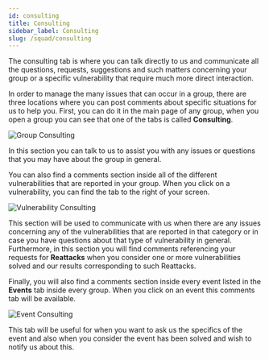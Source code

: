 ```yaml
---
id: consulting
title: Consulting
sidebar_label: Consulting
slug: /squad/consulting
---
```


The consulting tab
is where you can talk directly to us
and communicate all the questions,
requests, suggestions and such matters
concerning your group or a specific vulnerability
that require much more direct interaction.

In order to manage the many issues
that can occur in a group,
there are three locations
where you can post comments
about specific situations
for us to help you.
First,
you can do it in the main page
of any group,
when you open a group
you can see that one of the tabs
is called **Consulting**.

![Group Consulting](https://res.cloudinary.com/fluid-attacks/image/upload/v1622211881/docs/web/groups/consulting/consulting_ongroup_nzutto.webp)

In this section you can talk to us
to assist you with any issues
or questions that you may have
about the group in general.

You can also find a comments section
inside all of the different vulnerabilities
that are reported in your group.
When you click on a vulnerability,
you can find the tab
to the right of your screen.

![Vulnerability Consulting](https://res.cloudinary.com/fluid-attacks/image/upload/v1622211881/docs/web/groups/consulting/consulting_onvuln_gav9nf.webp)

This section will be used
to communicate with us
when there are any issues concerning
any of the vulnerabilities that are reported
in that category or in case you have questions
about that type of vulnerability in general.
Furthermore,
in this section you will find comments
referencing your requests for **Reattacks**
when you consider one or more vulnerabilities solved
and our results corresponding to such Reattacks.

Finally,
you will also find a comments section
inside every event listed in the **Events** tab
inside every group.
When you click on an event
this comments tab will be available.

![Event Consulting](https://res.cloudinary.com/fluid-attacks/image/upload/v1622211881/docs/web/groups/consulting/consulting_onevent_k7qkeq.webp)

This tab will be useful
for when you want to ask us
the specifics of the event
and also when you consider
the event has been solved
and wish to notify us
about this.
